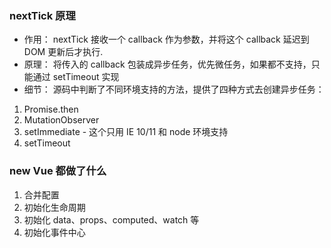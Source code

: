
### nextTick 原理
- 作用：
nextTick 接收一个 callback 作为参数，并将这个 callback 延迟到 DOM 更新后才执行.
- 原理：
将传入的 callback 包装成异步任务，优先微任务，如果都不支持，只能通过 setTimeout 实现
- 细节：
源码中判断了不同环境支持的方法，提供了四种方式去创建异步任务：
1. Promise.then
2. MutationObserver
3. setImmediate - 这个只用 IE 10/11 和 node 环境支持
4. setTimeout

### new Vue 都做了什么
1. 合并配置
2. 初始化生命周期
3. 初始化 data、props、computed、watch 等
4. 初始化事件中心
